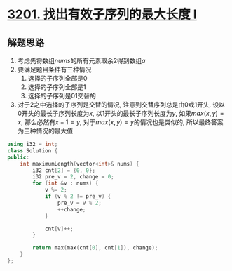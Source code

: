 # [3201. 找出有效子序列的最大长度 I](https://leetcode.cn/problems/find-the-maximum-length-of-valid-subsequence-i/)

## 解题思路

1. 考虑先将数组$nums$的所有元素取余$2$得到数组$a$
2. 要满足题目条件有三种情况
   1. 选择的子序列全部是$0$
   2. 选择的子序列全部是$1$
   3. 选择的子序列是$01$交替的
3. 对于$2$之中选择的子序列是交替的情况, 注意到交替序列总是由$0$或$1$开头,  设以$0$开头的最长子序列长度为$x$, 以$1$开头的最长子序列长度为$y$, 如果$max(x, y) = x$, 那么必然有$x - 1 = y$,  对于$max(x, y) = y$的情况也是类似的, 所以最终答案为三种情况的最大值


```cpp
using i32 = int;
class Solution {
public:
    int maximumLength(vector<int>& nums) {
        i32 cnt[2] = {0, 0};
        i32 pre_v = 2, change = 0;
        for (int &v : nums) {
            v %= 2;
            if (v % 2 != pre_v) {
                pre_v = v % 2;
                ++change;
            }

            cnt[v]++;
        }

        return max(max(cnt[0], cnt[1]), change);
    }
};

```
